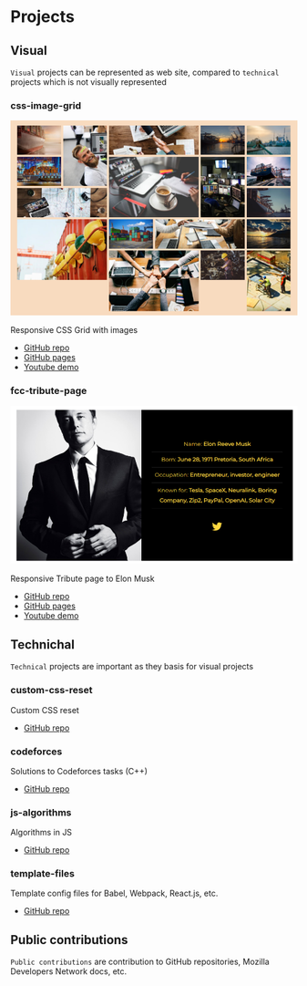 # Projects


## Visual

`Visual` projects can be represented as web site, compared to `technical` projects which is not visually represented

### css-image-grid

![css-grid](img/css-grid.png)

Responsive CSS Grid with images

- [GitHub repo](https://github.com/kvoncode/css-image-grid)
- [GitHub pages](https://kvoncode.github.io/css-image-grid/)
- [Youtube demo](https://youtu.be/xdxTXP1x_Uo)

### fcc-tribute-page

![css-grid](img/elon.png)


Responsive Tribute page to Elon Musk

- [GitHub repo](https://github.com/kvoncode/fcc-tribute-page)
- [GitHub pages](https://kvoncode.github.io/fcc-tribute-page/)
- [Youtube demo](https://youtu.be/xdxTXP1x_Uo)

## Technichal

`Technical` projects are important as they basis for visual projects

### custom-css-reset

Custom CSS reset

- [GitHub repo](https://github.com/kvoncode/custom-css-reset)

### codeforces

Solutions to Codeforces tasks (C++)

- [GitHub repo](https://github.com/kvoncode/codeforces)

### js-algorithms

Algorithms in JS

- [GitHub repo](https://github.com/kvoncode/js-algorithms)

### template-files

Template config files for Babel, Webpack, React.js, etc.

- [GitHub repo](https://github.com/kvoncode/template-files)



## Public contributions

`Public contributions` are contribution to GitHub repositories, Mozilla Developers Network docs, etc. 